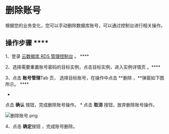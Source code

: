 # 删除账号

根据您的业务变化，您可以手动删除数据库账号，可以通过控制台进行相关操作。

## 操作步骤 ****

1、登录 [云数据库 RDS 管理控制台](https://rds-console.jdcloud.com/database) []()。 ****

2、选择需要重置账号密码的目标实例，点击目标实例，进入实例详情页 。****

3、点击 **账号管理**Tab 页， 选择目标账号，在操作中点击 **删除 ，**弹窗如下图所示。 ****

* 
点击 **确认** 按钮，完成删除账号操作。
* 
点击 **取消** 按钮，放弃删除账号操作。

![删除账号.png](https://img1.jcloudcs.com/cms/0b08fa51-2551-4049-a10d-ab211ea11e1920180312165013.png)

4、点击 **确定**按钮 ，完成账号删除。